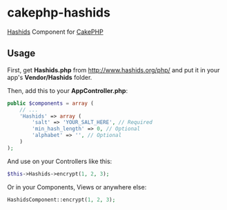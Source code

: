 # cakephp-hashids

[Hashids](http://www.hashids.org) Component for [CakePHP](http://cakephp.org/)

## Usage

First, get **Hashids.php** from http://www.hashids.org/php/ and put it in your app's **Vendor/Hashids** folder.

Then, add this to your **AppController.php**:
```php
public $components = array (
	// ...
	'Hashids' => array (
		'salt' => 'YOUR_SALT_HERE', // Required
		'min_hash_length' => 0, // Optional
		'alphabet' => '', // Optional
	)
);
```

And use on your Controllers like this:
```php
$this->Hashids->encrypt(1, 2, 3);
```

Or in your Components, Views or anywhere else:
```php
HashidsComponent::encrypt(1, 2, 3);
```
